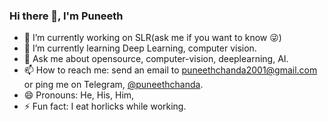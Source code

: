 ### Hi there 👋, I'm Puneeth

- 🔭 I’m currently working on SLR(ask me if you want to know :stuck_out_tongue_winking_eye:)
- 🌱 I’m currently learning Deep Learning, computer vision.
- 💬 Ask me about opensource, computer-vision, deeplearning, AI.
- 📫 How to reach me: send an email to [puneethchanda2001@gmail.com](mailto:puneethchanda2001@gmail.com) or ping me on Telegram, [@puneethchanda](https://t.me/puneethchanda).
- 😄 Pronouns: He, His, Him, 
- ⚡ Fun fact: I eat horlicks while working.
